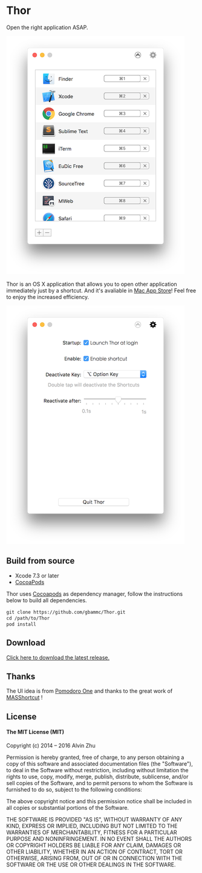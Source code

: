 # Thor

Open the right application ASAP.

![Screenshots](./screenshot_list.png)

Thor is an OS X application that allows you to open other application immediately just by a shortcut. And it's avaliable in [Mac App Store](https://itunes.apple.com/app/thor/id1120999687?ls=1&mt=12)! Feel free to enjoy the increased efficiency.

![Screenshots](./screenshot_settings.png)

## Build from source

* Xcode 7.3 or later
* [CocoaPods](https://cocoapods.org/)

Thor uses [Cocoapods](https://cocoapods.org/) as dependency manager, follow the instructions below to build all dependencies.

```
git clone https://github.com/gbammc/Thor.git
cd /path/to/Thor
pod install
```

## Download

[Click here to download the latest release.](https://github.com/gbammc/Thor/releases)

## Thanks

The UI idea is from [Pomodoro One](http://rinik.net/pomodoro/) and thanks to the great work of [MASShortcut](https://github.com/shpakovski/MASShortcut) !

## License

#### The MIT License (MIT)


Copyright (c) 2014 – 2016 Alvin Zhu

Permission is hereby granted, free of charge, to any person obtaining a copy
of this software and associated documentation files (the "Software"), to deal
in the Software without restriction, including without limitation the rights
to use, copy, modify, merge, publish, distribute, sublicense, and/or sell
copies of the Software, and to permit persons to whom the Software is
furnished to do so, subject to the following conditions:

The above copyright notice and this permission notice shall be included in all
copies or substantial portions of the Software.

THE SOFTWARE IS PROVIDED "AS IS", WITHOUT WARRANTY OF ANY KIND, EXPRESS OR
IMPLIED, INCLUDING BUT NOT LIMITED TO THE WARRANTIES OF MERCHANTABILITY,
FITNESS FOR A PARTICULAR PURPOSE AND NONINFRINGEMENT. IN NO EVENT SHALL THE
AUTHORS OR COPYRIGHT HOLDERS BE LIABLE FOR ANY CLAIM, DAMAGES OR OTHER
LIABILITY, WHETHER IN AN ACTION OF CONTRACT, TORT OR OTHERWISE, ARISING FROM,
OUT OF OR IN CONNECTION WITH THE SOFTWARE OR THE USE OR OTHER DEALINGS IN THE
SOFTWARE.



